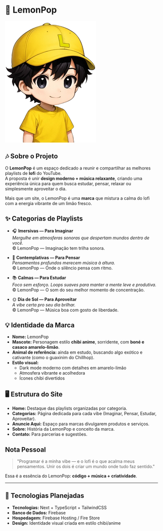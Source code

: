 # 🍋 LemonPop  

![Mascote LemonPop](./public/assets/LemonPopMascote.png)  


## 🎶 Sobre o Projeto  
O **LemonPop** é um espaço dedicado a reunir e compartilhar as melhores playlists de **lofi** do YouTube.  
A proposta é unir **design moderno + música relaxante**, criando uma experiência única para quem busca estudar, pensar, relaxar ou simplesmente aproveitar o dia.  

Mais que um site, o LemonPop é uma **marca** que mistura a calma do lofi com a energia vibrante de um limão fresco.

## ✨ Categorias de Playlists  

- 🎧 **Imersivas — Para Imaginar**  
  *Mergulhe em atmosferas sonoras que despertam mundos dentro de você.*  
  © LemonPop — Imaginação tem trilha sonora.  

- 🌌 **Contemplativas — Para Pensar**  
  *Pensamentos profundos merecem música à altura.*  
  © LemonPop — Onde o silêncio pensa com ritmo.  

- 📚 **Calmas — Para Estudar**  
  *Foco sem esforço. Loops suaves para manter a mente leve e produtiva.*  
  © LemonPop — O som do seu melhor momento de concentração.  

- 🌞 **Dia de Sol — Para Aproveitar**  
  *A vibe certa pro seu dia brilhar.*  
  © LemonPop — Música boa com gosto de liberdade.  

## 💡 Identidade da Marca  

- **Nome:** LemonPop  
- **Mascote:** Personagem estilo **chibi anime**, sorridente, com **boné e casaco amarelo-limão**.  
- **Animal de referência:** ainda em estudo, buscando algo exótico e cativante (como o guaxinim do Chillhop).  
- **Estilo visual:**  
  - Dark mode moderno com detalhes em amarelo-limão  
  - Atmosfera vibrante e acolhedora  
  - Ícones chibi divertidos

## 🖥️ Estrutura do Site  

- **Home:** Destaque das playlists organizadas por categoria.  
- **Categorias:** Página dedicada para cada vibe (Imaginar, Pensar, Estudar, Aproveitar).  
- **Anuncie Aqui:** Espaço para marcas divulgarem produtos e serviços.  
- **Sobre:** História da LemonPop e conceito da marca.  
- **Contato:** Para parcerias e sugestões.

## Nota Pessoal  

> "Programar é a minha vibe — e o lofi é o que acalma meus pensamentos. Unir os dois é criar um mundo onde tudo faz sentido."  

Essa é a essência do LemonPop: **código + música + criatividade**.  

---

## 🚀 Tecnologias Planejadas  

- **Tecnologias:** Next + TypeScript + TailwindCSS  
- **Banco de Dados:** Firebase  
- **Hospedagem:** Firebase Hosting / Fire Store  
- **Design:** Identidade visual criada em estilo chibi/anime  
